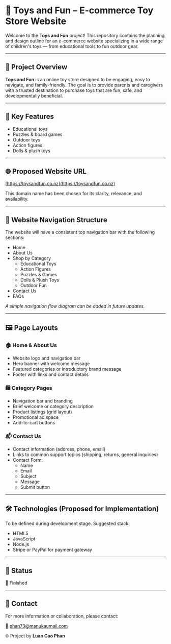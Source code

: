 # 🧸 Toys and Fun – E-commerce Toy Store Website

Welcome to the **Toys and Fun** project! This repository contains the planning and design outline for an e-commerce website specializing in a wide range of children's toys — from educational tools to fun outdoor gear.

---

## 📌 Project Overview

**Toys and Fun** is an online toy store designed to be engaging, easy to navigate, and family-friendly. The goal is to provide parents and caregivers with a trusted destination to purchase toys that are fun, safe, and developmentally beneficial.

---

## 🎯 Key Features

- Educational toys  
- Puzzles & board games  
- Outdoor toys  
- Action figures  
- Dolls & plush toys  

---

## 🌐 Proposed Website URL

[https://toysandfun.co.nz](https://toysandfun.co.nz)  

This domain name has been chosen for its clarity, relevance, and availability.

---

## 🧭 Website Navigation Structure

The website will have a consistent top navigation bar with the following sections:

- Home  
- About Us  
- Shop by Category  
  - Educational Toys  
  - Action Figures  
  - Puzzles & Games  
  - Dolls & Plush Toys  
  - Outdoor Fun  
- Contact Us  
- FAQs  

*A simple navigation flow diagram can be added in future updates.*

---

## 🖼️ Page Layouts

### 🏠 Home & About Us
- Website logo and navigation bar  
- Hero banner with welcome message  
- Featured categories or introductory brand message  
- Footer with links and contact details  

### 🛍️ Category Pages
- Navigation bar and branding  
- Brief welcome or category description  
- Product listings (grid layout)  
- Promotional ad space  
- Add-to-cart buttons  

### 📬 Contact Us
- Contact information (address, phone, email)  
- Links to common support topics (shipping, returns, general inquiries)  
- Contact Form:
  - Name  
  - Email  
  - Subject  
  - Message  
  - Submit button  

---

## 🛠️ Technologies (Proposed for Implementation)

To be defined during development stage. Suggested stack:

- HTML5  
- JavaScript 
- Node.js  
- Stripe or PayPal for payment gateway  

---

## 📌 Status

🔧 Finished

---

## 📧 Contact

For more information or collaboration, please contact:  

📩 [phan73@manukaumail.com](mailto:phan73@manukaumail.com)  

🌐 Project by **Luan Cao Phan**
